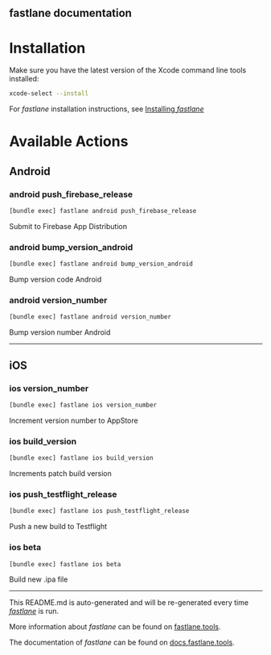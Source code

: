 fastlane documentation
----

# Installation

Make sure you have the latest version of the Xcode command line tools installed:

```sh
xcode-select --install
```

For _fastlane_ installation instructions, see [Installing _fastlane_](https://docs.fastlane.tools/#installing-fastlane)

# Available Actions

## Android

### android push_firebase_release

```sh
[bundle exec] fastlane android push_firebase_release
```

Submit to Firebase App Distribution

### android bump_version_android

```sh
[bundle exec] fastlane android bump_version_android
```

Bump version code Android

### android version_number

```sh
[bundle exec] fastlane android version_number
```

Bump version number Android

----


## iOS

### ios version_number

```sh
[bundle exec] fastlane ios version_number
```

Increment version number to AppStore

### ios build_version

```sh
[bundle exec] fastlane ios build_version
```

Increments patch build version

### ios push_testflight_release

```sh
[bundle exec] fastlane ios push_testflight_release
```

Push a new build to Testflight

### ios beta

```sh
[bundle exec] fastlane ios beta
```

Build new .ipa file

----

This README.md is auto-generated and will be re-generated every time [_fastlane_](https://fastlane.tools) is run.

More information about _fastlane_ can be found on [fastlane.tools](https://fastlane.tools).

The documentation of _fastlane_ can be found on [docs.fastlane.tools](https://docs.fastlane.tools).
